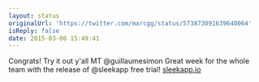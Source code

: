 ```yaml
---
layout: status
originalUrl: 'https://twitter.com/marcgg/status/573873091639640064'
isReply: false
date: 2015-03-06 15:49:41
---
```


Congrats! Try it out y'all MT @guillaumesimon Great week for the whole team with the release of @sleekapp free trial! [sleekapp.io](http://www.sleekapp.io)
